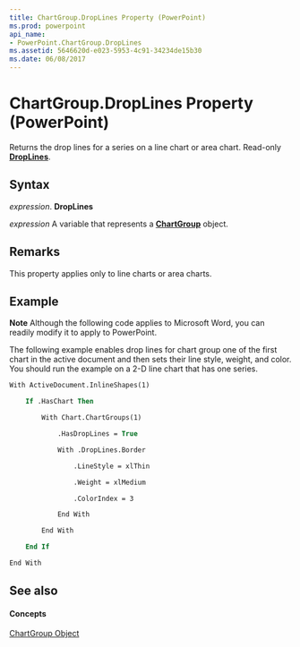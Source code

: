 ```yaml
---
title: ChartGroup.DropLines Property (PowerPoint)
ms.prod: powerpoint
api_name:
- PowerPoint.ChartGroup.DropLines
ms.assetid: 5646620d-e023-5953-4c91-34234de15b30
ms.date: 06/08/2017
---
```



# ChartGroup.DropLines Property (PowerPoint)

Returns the drop lines for a series on a line chart or area chart. Read-only  **[DropLines](droplines-object-powerpoint.md)**.


## Syntax

 _expression_. **DropLines**

 _expression_ A variable that represents a **[ChartGroup](chartgroup-object-powerpoint.md)** object.


## Remarks

This property applies only to line charts or area charts. 


## Example




 **Note**  Although the following code applies to Microsoft Word, you can readily modify it to apply to PowerPoint.

The following example enables drop lines for chart group one of the first chart in the active document and then sets their line style, weight, and color. You should run the example on a 2-D line chart that has one series.




```vb
With ActiveDocument.InlineShapes(1)

    If .HasChart Then

        With Chart.ChartGroups(1)

            .HasDropLines = True

            With .DropLines.Border

                .LineStyle = xlThin

                .Weight = xlMedium

                .ColorIndex = 3

            End With

        End With

    End If

End With
```


## See also


#### Concepts


[ChartGroup Object](chartgroup-object-powerpoint.md)

